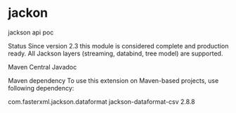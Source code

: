 # jackon
jackson api poc



Status
Since version 2.3 this module is considered complete and production ready. All Jackson layers (streaming, databind, tree model) are supported.

Maven Central Javadoc

Maven dependency
To use this extension on Maven-based projects, use following dependency:

<dependency>
  <groupId>com.fasterxml.jackson.dataformat</groupId>
  <artifactId>jackson-dataformat-csv</artifactId>
  <version>2.8.8</version>
</dependency>
